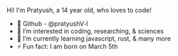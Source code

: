 Hi! I'm Pratyush, a 14 year old, who loves to code!

- 👋 Github - @pratyushV-l
- 👀 I’m interested in coding, researching, & sciences
- 🌱 I’m currently learning javascript, rust, & many more
- ⚡ Fun fact: I am born on March 5th

<!---
pratyushV-l/pratyushV-l is a ✨ special ✨ repository because its `README.md` (this file) appears on your GitHub profile.
You can click the Preview link to take a look at your changes.
--->
